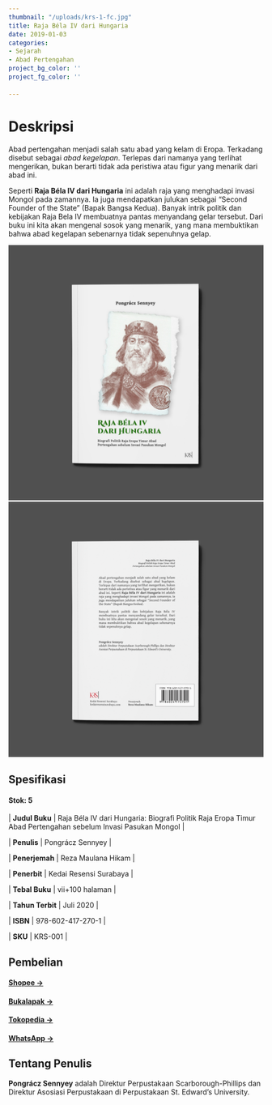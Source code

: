 ```yaml
---
thumbnail: "/uploads/krs-1-fc.jpg"
title: Raja Béla IV dari Hungaria
date: 2019-01-03
categories:
- Sejarah
- Abad Pertengahan
project_bg_color: ''
project_fg_color: ''

---
```

# Deskripsi

Abad pertengahan menjadi salah satu abad yang kelam di Eropa. Terkadang disebut sebagai _abad kegelapan_. Terlepas dari namanya yang terlihat mengerikan, bukan berarti tidak ada peristiwa atau figur yang menarik dari abad ini.

Seperti **Raja Béla IV dari Hungaria** ini adalah raja yang menghadapi invasi Mongol pada zamannya. Ia juga mendapatkan julukan sebagai “Second Founder of the State” (Bapak Bangsa Kedua). Banyak intrik politik dan kebijakan Raja Bela IV membuatnya pantas menyandang gelar tersebut. Dari buku ini kita akan mengenal sosok yang menarik, yang mana membuktikan bahwa abad kegelapan sebenarnya tidak sepenuhnya gelap.

![](/uploads/krs-1-fc.jpg)![](/uploads/krs-1-bc.jpg)

## Spesifikasi

#### Stok: 5

| **Judul Buku** | Raja Béla IV dari Hungaria: Biografi Politik Raja Eropa Timur Abad Pertengahan sebelum Invasi Pasukan Mongol |

| **Penulis** | Pongrácz Sennyey |

| **Penerjemah** | Reza Maulana Hikam |

| **Penerbit** | Kedai Resensi Surabaya |

| **Tebal Buku** | vii+100 halaman |

| **Tahun Terbit** | Juli 2020 |

| **ISBN** | 978-602-417-270-1 |

| **SKU** | KRS-001 |

## Pembelian

#### [Shopee →](https://shopee.co.id/kbmurba "Shopee")

#### [Bukalapak →](https://www.bukalapak.com/u/kbmurba "Bukalapak")

#### [Tokopedia →](https://www.tokopedia.com/kbmurba "Tokopedia")

#### [WhatsApp →](https://wa.me/6282153777192 "WhatsApp")

## Tentang Penulis

**Pongrácz Sennyey** adalah Direktur Perpustakaan Scarborough-Phillips dan Direktur Asosiasi Perpustakaan di Perpustakaan St. Edward’s University.